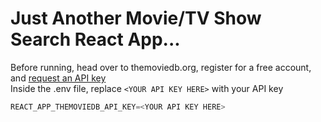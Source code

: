 # Just Another Movie/TV Show Search React App...

Before running, head over to themoviedb.org, register for a free account, and [request an API key](https://www.themoviedb.org/documentation/api)\
Inside the .env file, replace `<YOUR API KEY HERE>` with your API key

```js
REACT_APP_THEMOVIEDB_API_KEY=<YOUR API KEY HERE>
```
